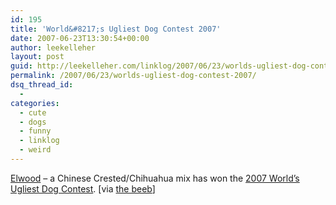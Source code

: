 ```yaml
---
id: 195
title: 'World&#8217;s Ugliest Dog Contest 2007'
date: 2007-06-23T13:30:54+00:00
author: leekelleher
layout: post
guid: http://leekelleher.com/linklog/2007/06/23/worlds-ugliest-dog-contest-2007/
permalink: /2007/06/23/worlds-ugliest-dog-contest-2007/
dsq_thread_id:
  - 
categories:
  - cute
  - dogs
  - funny
  - linklog
  - weird
---
```

[Elwood](http://blog.nj.com/southjerseylife/2007/06/in_this_competition_things_get.html) &#8211; a Chinese Crested/Chihuahua mix has won the [2007 World&#8217;s Ugliest Dog Contest](http://www.sonoma-marinfair.org/uglydogvote07.shtml). [via [the beeb](http://www.bbc.co.uk/mediaselector/check/player/nol/newsid_6230000/newsid_6232900?redirect=6232986.stm&news=1&bbram=1&bbwm=1&nbram=1&nbwm=1)]